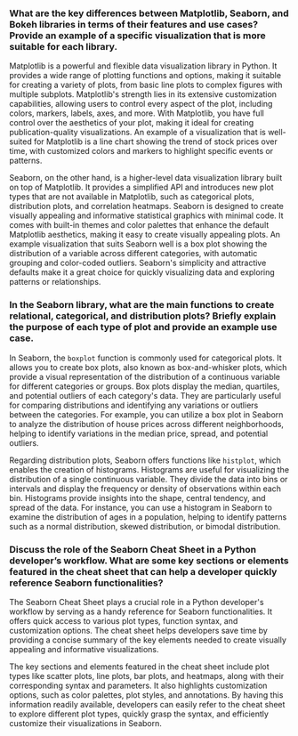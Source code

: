 ### What are the key differences between Matplotlib, Seaborn, and Bokeh libraries in terms of their features and use cases? Provide an example of a specific visualization that is more suitable for each library.

Matplotlib is a powerful and flexible data visualization library in Python. It provides a wide range of plotting functions and options, making it suitable for creating a variety of plots, from basic line plots to complex figures with multiple subplots. Matplotlib's strength lies in its extensive customization capabilities, allowing users to control every aspect of the plot, including colors, markers, labels, axes, and more. With Matplotlib, you have full control over the aesthetics of your plot, making it ideal for creating publication-quality visualizations. An example of a visualization that is well-suited for Matplotlib is a line chart showing the trend of stock prices over time, with customized colors and markers to highlight specific events or patterns.

Seaborn, on the other hand, is a higher-level data visualization library built on top of Matplotlib. It provides a simplified API and introduces new plot types that are not available in Matplotlib, such as categorical plots, distribution plots, and correlation heatmaps. Seaborn is designed to create visually appealing and informative statistical graphics with minimal code. It comes with built-in themes and color palettes that enhance the default Matplotlib aesthetics, making it easy to create visually appealing plots. An example visualization that suits Seaborn well is a box plot showing the distribution of a variable across different categories, with automatic grouping and color-coded outliers. Seaborn's simplicity and attractive defaults make it a great choice for quickly visualizing data and exploring patterns or relationships.

### In the Seaborn library, what are the main functions to create relational, categorical, and distribution plots? Briefly explain the purpose of each type of plot and provide an example use case.

In Seaborn, the `boxplot` function is commonly used for categorical plots. It allows you to create box plots, also known as box-and-whisker plots, which provide a visual representation of the distribution of a continuous variable for different categories or groups. Box plots display the median, quartiles, and potential outliers of each category's data. They are particularly useful for comparing distributions and identifying any variations or outliers between the categories. For example, you can utilize a box plot in Seaborn to analyze the distribution of house prices across different neighborhoods, helping to identify variations in the median price, spread, and potential outliers.

Regarding distribution plots, Seaborn offers functions like `histplot`, which enables the creation of histograms. Histograms are useful for visualizing the distribution of a single continuous variable. They divide the data into bins or intervals and display the frequency or density of observations within each bin. Histograms provide insights into the shape, central tendency, and spread of the data. For instance, you can use a histogram in Seaborn to examine the distribution of ages in a population, helping to identify patterns such as a normal distribution, skewed distribution, or bimodal distribution.

### Discuss the role of the Seaborn Cheat Sheet in a Python developer’s workflow. What are some key sections or elements featured in the cheat sheet that can help a developer quickly reference Seaborn functionalities?

The Seaborn Cheat Sheet plays a crucial role in a Python developer's workflow by serving as a handy reference for Seaborn functionalities. It offers quick access to various plot types, function syntax, and customization options. The cheat sheet helps developers save time by providing a concise summary of the key elements needed to create visually appealing and informative visualizations.

The key sections and elements featured in the cheat sheet include plot types like scatter plots, line plots, bar plots, and heatmaps, along with their corresponding syntax and parameters. It also highlights customization options, such as color palettes, plot styles, and annotations. By having this information readily available, developers can easily refer to the cheat sheet to explore different plot types, quickly grasp the syntax, and efficiently customize their visualizations in Seaborn.
